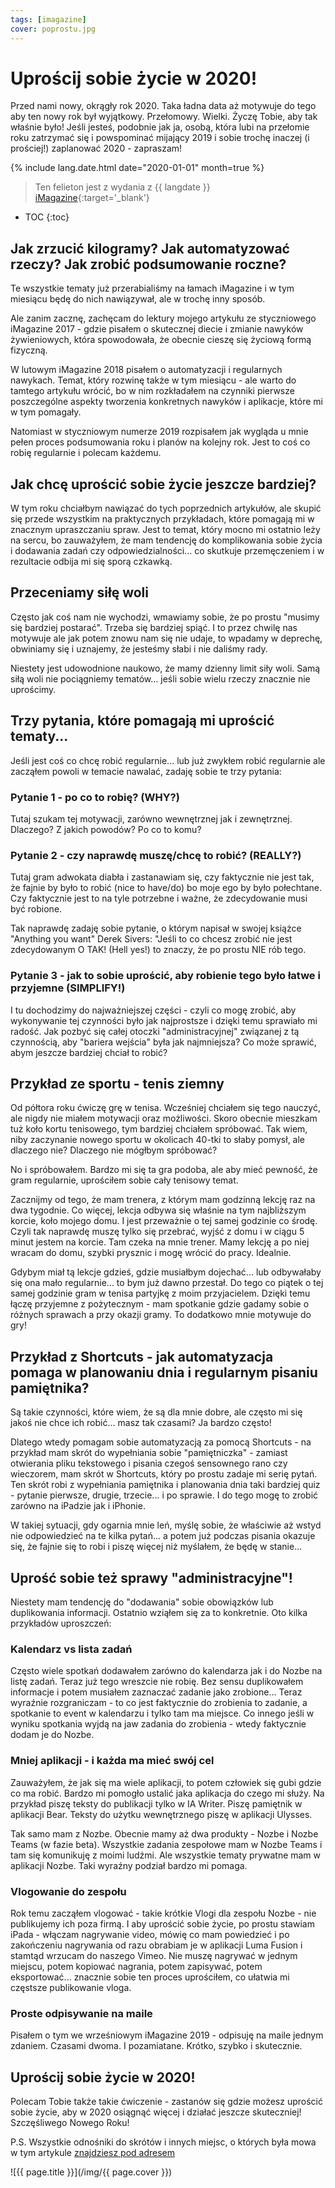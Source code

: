 ```yaml
---
tags: [imagazine]
cover: poprostu.jpg
---
```


# Uprościj sobie życie w 2020!

Przed nami nowy, okrągły rok 2020. Taka ładna data aż motywuje do tego aby ten nowy rok był wyjątkowy. Przełomowy. Wielki. Życzę Tobie, aby tak właśnie było! Jeśli jesteś, podobnie jak ja, osobą, która lubi na przełomie roku zatrzymać się i powspominać mijający 2019 i sobie trochę inaczej (i prościej!) zaplanować 2020 - zapraszam!

<!--More-->

{% include lang.date.html date="2020-01-01" month=true %}

> Ten felieton jest z wydania z {{ langdate }} [iMagazine](https://imagazine.pl){:target='_blank'}

* TOC
{:toc}

## Jak zrzucić kilogramy? Jak automatyzować rzeczy? Jak zrobić podsumowanie roczne?

Te wszystkie tematy już przerabialiśmy na łamach iMagazine i w tym miesiącu będę do nich nawiązywał, ale w trochę inny sposób.

Ale zanim zacznę, zachęcam do lektury mojego artykułu ze styczniowego iMagazine 2017 - gdzie pisałem o skutecznej diecie i zmianie nawyków żywieniowych, która spowodowała, że obecnie cieszę się życiową formą fizyczną.

W lutowym iMagazine 2018 pisałem o automatyzacji i regularnych nawykach. Temat, który rozwinę także w tym miesiącu - ale warto do tamtego artykułu wrócić, bo w nim rozkładałem na czynniki pierwsze poszczególne aspekty tworzenia konkretnych nawyków i aplikacje, które mi w tym pomagały.

Natomiast w styczniowym numerze 2019 rozpisałem jak wygląda u mnie pełen proces podsumowania roku i planów na kolejny rok. Jest to coś co robię regularnie i polecam każdemu.

## Jak chcę uprościć sobie życie jeszcze bardziej?

W tym roku chciałbym nawiązać do tych poprzednich artykułów, ale skupić się przede wszystkim na praktycznych przykładach, które pomagają mi w znacznym upraszczaniu spraw. Jest to temat, który mocno mi ostatnio leży na sercu, bo zauważyłem, że mam tendencję do komplikowania sobie życia i dodawania zadań czy odpowiedzialności... co skutkuje przemęczeniem i w rezultacie odbija mi się sporą czkawką.

## Przeceniamy siłę woli

Często jak coś nam nie wychodzi, wmawiamy sobie, że po prostu "musimy się bardziej postarać". Trzeba się bardziej spiąć. I to przez chwilę nas motywuje ale jak potem znowu nam się nie udaje, to wpadamy w deprechę, obwiniamy się i uznajemy, że jesteśmy słabi i nie daliśmy rady.

Niestety jest udowodnione naukowo, że mamy dzienny limit siły woli. Samą siłą woli nie pociągniemy tematów... jeśli sobie wielu rzeczy znacznie nie uprościmy.

## Trzy pytania, które pomagają mi uprościć tematy...

Jeśli jest coś co chcę robić regularnie... lub już zwykłem robić regularnie ale zacząłem powoli w temacie nawalać, zadaję sobie te trzy pytania:

### Pytanie 1 - po co to robię? (WHY?)

Tutaj szukam tej motywacji, zarówno wewnętrznej jak i zewnętrznej. Dlaczego? Z jakich powodów? Po co to komu?

### Pytanie 2 - czy naprawdę muszę/chcę to robić? (REALLY?)

Tutaj gram adwokata diabła i zastanawiam się, czy faktycznie nie jest tak, że fajnie by było to robić (nice to have/do) bo moje ego by było połechtane. Czy faktycznie jest to na tyle potrzebne i ważne, że zdecydowanie musi być robione.

Tak naprawdę zadaję sobie pytanie, o którym napisał w swojej książce "Anything you want" Derek Sivers: "Jeśli to co chcesz zrobić nie jest zdecydowanym O TAK! (Hell yes!) to znaczy, że po prostu NIE rób tego.

### Pytanie 3 - jak to sobie uprościć, aby robienie tego było łatwe i przyjemne (SIMPLIFY!) 

I tu dochodzimy do najważniejszej części - czyli co mogę zrobić, aby wykonywanie tej czynności było jak najprostsze i dzięki temu sprawiało mi radość. Jak pozbyć się całej otoczki "administracyjnej" związanej z tą czynnością, aby "bariera wejścia" była jak najmniejsza? Co może sprawić, abym jeszcze bardziej chciał to robić?

## Przykład ze sportu - tenis ziemny

Od półtora roku ćwiczę grę w tenisa. Wcześniej chciałem się tego nauczyć, ale nigdy nie miałem motywacji oraz możliwości. Skoro obecnie mieszkam tuż koło kortu tenisowego, tym bardziej chciałem spróbować. Tak wiem, niby zaczynanie nowego sportu w okolicach 40-tki to słaby pomysł, ale dlaczego nie? Dlaczego nie mógłbym spróbować?

No i spróbowałem. Bardzo mi się ta gra podoba, ale aby mieć pewność, że gram regularnie, uprościłem sobie cały tenisowy temat.

Zacznijmy od tego, że mam trenera, z którym mam godzinną lekcję raz na dwa tygodnie. Co więcej, lekcja odbywa się właśnie na tym najbliższym korcie, koło mojego domu. I jest przeważnie o tej samej godzinie co środę. Czyli tak naprawdę muszę tylko się przebrać, wyjść z domu i w ciągu 5 minut jestem na korcie. Tam czeka na mnie trener. Mamy lekcję a po niej wracam do domu, szybki prysznic i mogę wrócić do pracy. Idealnie.

Gdybym miał tą lekcje gdzieś, gdzie musiałbym dojechać... lub odbywałaby się ona mało regularnie... to bym już dawno przestał. Do tego co piątek o tej samej godzinie gram w tenisa partyjkę z moim przyjacielem. Dzięki temu łączę przyjemne z pożytecznym - mam spotkanie gdzie gadamy sobie o różnych sprawach a przy okazji gramy. To dodatkowo mnie motywuje do gry!

## Przykład z Shortcuts - jak automatyzacja pomaga w planowaniu dnia i regularnym pisaniu pamiętnika?

Są takie czynności, które wiem, że są dla mnie dobre, ale często mi się jakoś nie chce ich robić... masz tak czasami? Ja bardzo często!

Dlatego wtedy pomagam sobie automatyzacją za pomocą Shortcuts - na przykład mam skrót do wypełniania sobie "pamiętniczka" - zamiast otwierania pliku tekstowego i pisania czegoś sensownego rano czy wieczorem, mam skrót w Shortcuts, który po prostu zadaje mi serię pytań. Ten skrót robi z wypełniania pamiętnika i planowania dnia taki bardziej quiz - pytanie pierwsze, drugie, trzecie... i po sprawie. I do tego mogę to zrobić zarówno na iPadzie jak i iPhonie.

W takiej sytuacji, gdy ogarnia mnie leń, myślę sobie, że właściwie aż wstyd nie odpowiedzieć na te kilka pytań... a potem już podczas pisania okazuje się, że fajnie się to robi i piszę więcej niż myślałem, że będę w stanie...

## Uprość sobie też sprawy "administracyjne"!

Niestety mam tendencję do "dodawania" sobie obowiązków lub duplikowania informacji. Ostatnio wziąłem się za to konkretnie. Oto kilka przykładów uproszczeń:

### Kalendarz vs lista zadań

Często wiele spotkań dodawałem zarówno do kalendarza jak i do Nozbe na listę zadań. Teraz już tego wreszcie nie robię. Bez sensu duplikowałem informacje i potem musiałem zaznaczać zadanie jako zrobione... Teraz wyraźnie rozgraniczam - to co jest faktycznie do zrobienia to zadanie, a spotkanie to event w kalendarzu i tylko tam ma miejsce. Co innego jeśli w wyniku spotkania wyjdą na jaw zadania do zrobienia - wtedy faktycznie dodam je do Nozbe.

### Mniej aplikacji - i każda ma mieć swój cel

Zauważyłem, że jak się ma wiele aplikacji, to potem człowiek się gubi gdzie co ma robić. Bardzo mi pomogło ustalić jaka aplikacja do czego mi służy. Na przykład piszę teksty do publikacji tylko w IA Writer. Piszę pamiętnik w aplikacji Bear. Teksty do użytku wewnętrznego piszę w aplikacji Ulysses.

Tak samo mam z Nozbe. Obecnie mamy aż dwa produkty - Nozbe i Nozbe Teams (w fazie beta). Wszystkie zadania zespołowe mam w Nozbe Teams i tam się komunikuję z moimi ludźmi. Ale wszystkie tematy prywatne mam w aplikacji Nozbe. Taki wyraźny podział bardzo mi pomaga.

### Vlogowanie do zespołu

Rok temu zacząłem vlogować - takie krótkie Vlogi dla zespołu Nozbe - nie publikujemy ich poza firmą. I aby uprościć sobie życie, po prostu stawiam iPada - włączam nagrywanie video, mówię co mam powiedzieć i po zakończeniu nagrywania od razu obrabiam je w aplikacji Luma Fusion i stamtąd wrzucam do naszego Vimeo. Nie muszę nagrywać w jednym miejscu, potem kopiować nagrania, potem zapisywać, potem eksportować... znacznie sobie ten proces uprościłem, co ułatwia mi częstsze publikowanie vloga.

### Proste odpisywanie na maile

Pisałem o tym we wrześniowym iMagazine 2019 - odpisuję na maile jednym zdaniem. Czasami dwoma. I pozamiatane. Krótko, szybko i skutecznie.

## Uprościj sobie życie w 2020!

Polecam Tobie także takie ćwiczenie - zastanów się gdzie możesz uprościć sobie życie, aby w 2020 osiągnąć więcej i działać jeszcze skuteczniej! Szczęśliwego Nowego Roku!

P.S. Wszystkie odnośniki do skrótów i innych miejsc, o których była mowa w tym artykule [znajdziesz pod adresem](Https://sliwinski.com/imagazine-20-01)

![{{ page.title }}](/img/{{ page.cover }})

[n]: https://michael.gratis/nozbe_pl